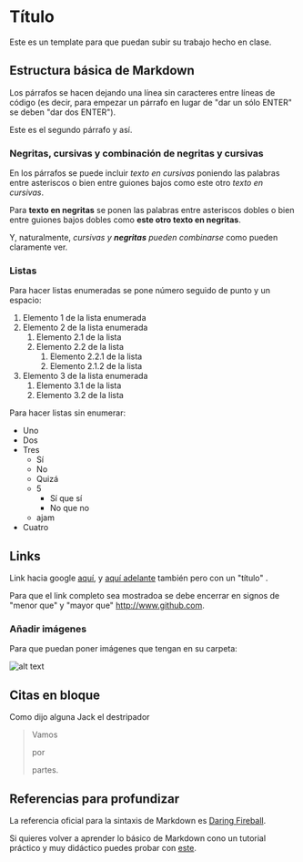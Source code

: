 # Título
Este es un template para que puedan subir su trabajo hecho en clase.
## Estructura básica de Markdown
Los párrafos se hacen dejando una línea sin caracteres entre líneas de código (es decir, para empezar un párrafo en lugar de "dar un sólo ENTER" se deben "dar dos ENTER").

Este es el segundo párrafo y así.

 
### Negritas, cursivas y combinación de negritas y cursivas

En los párrafos se puede incluir *texto en cursivas* poniendo las palabras entre asteriscos o bien entre guiones bajos como este otro _texto en cursivas_. 

Para **texto en negritas** se ponen las palabras entre asteriscos dobles o bien entre guiones bajos dobles como __este otro texto en negritas__.

Y, naturalmente, *cursivas y  **negritas** pueden combinarse* como pueden claramente ver.

### Listas

Para hacer listas enumeradas se pone número seguido de punto y un espacio: 

1. Elemento 1 de la lista enumerada
2. Elemento 2 de la lista enumerada
    1. Elemento 2.1 de la lista
    2. Elemento 2.2 de la lista
        1. Elemento 2.2.1 de la lista
        2. Elemento 2.1.2 de la lista
3. Elemento 3 de la lista enumerada
    1. Elemento 3.1 de la lista
    2. Elemento 3.2 de la lista
 
Para hacer listas sin enumerar:

* Uno
* Dos
* Tres
    - Sí
    - No
    - Quizá
    - 5
        - Sí que sí
        - No que no
    - ajam
* Cuatro

## Links
Link hacia google [aquí](https://www.google.com), y [aquí adelante](https://www.google.com "Google's Homepage") también pero con un "título" . 

Para que el link completo sea mostradoa se debe encerrar en signos de "menor que" y "mayor que" <http://www.github.com>.

### Añadir imágenes
Para que puedan poner imágenes que tengan en su carpeta:

![alt text](img/acdc.png "Letrero cuando se ubica el cursor encima.")

## Citas en bloque

Como dijo alguna Jack el destripador
> Vamos
>
> por
>
> partes.


## Referencias para profundizar
La referencia oficial para la sintaxis de Markdown es [Daring Fireball](https://daringfireball.net/projects/markdown/syntax).

Si quieres volver a aprender lo básico de Markdown cono un tutorial práctico y muy didáctico puedes probar con [este](http://commonmark.org/help/tutorial/).


